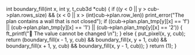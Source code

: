 int	boundary_fill(int x, int y, t_cub3d *cub)
{
	if ((y < 0 || y > cub->plan.rows_size) && (x < 0 ||
	x > (int)cub->plan.row_len))
		print_error("The plan contains a wall that is not closed");
	if ((cub->plan.plan_tmp[y][x] == 'f') ||
	(cub->plan.plan_tmp[y][x] == '1') ||
	(cub->plan.plan_tmp[y][x] == '2'))
	{
		ft_printf("🚫 The value cannot be changed \n");
	}
	else
	{
		put_pixel(x, y, cub);
		return (boundary_fill(x - 1, y, cub) &&
		boundary_fill(x, y + 1, cub) &&
		boundary_fill(x + 1, y, cub) &&
		boundary_fill(x, y - 1, cub));
	}
	return (1);
}
